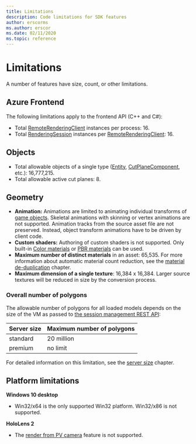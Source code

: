 ```yaml
---
title: Limitations
description: Code limitations for SDK features
author: erscorms
ms.author: erscor
ms.date: 02/11/2020
ms.topic: reference
---
```


# Limitations

A number of features have size, count, or other limitations.

## Azure Frontend

The following limitations apply to the frontend API (C++ and C#):
* Total [RemoteRenderingClient](/dotnet/api/microsoft.azure.remoterendering.remoterenderingclient) instances per process: 16.
* Total [RenderingSession](/dotnet/api/microsoft.azure.remoterendering.renderingsession) instances per [RemoteRenderingClient](/dotnet/api/microsoft.azure.remoterendering.remoterenderingclient): 16.

## Objects

* Total allowable objects of a single type ([Entity](../concepts/entities.md), [CutPlaneComponent](../overview/features/cut-planes.md), etc.): 16,777,215.
* Total allowable active cut planes: 8.

## Geometry

* **Animation:** Animations are limited to animating individual transforms of [game objects](../concepts/entities.md). Skeletal animations with skinning or vertex animations are not supported. Animation tracks from the source asset file are not preserved. Instead, object transform animations have to be driven by client code.
* **Custom shaders:** Authoring of custom shaders is not supported. Only built-in [Color materials](../overview/features/color-materials.md) or [PBR materials](../overview/features/pbr-materials.md) can be used.
* **Maximum number of distinct materials** in an asset: 65,535. For more information about automatic material count reduction, see the [material de-duplication](../how-tos/conversion/configure-model-conversion.md#material-de-duplication) chapter.
* **Maximum dimension of a single texture**: 16,384 x 16,384. Larger source textures will be reduced in size by the conversion process.

### Overall number of polygons

The allowable number of polygons for all loaded models depends on the size of the VM as passed to [the session management REST API](../how-tos/session-rest-api.md):

| Server size | Maximum number of polygons |
|:--------|:------------------|
|standard| 20 million |
|premium| no limit |

For detailed information on this limitation, see the [server size](../reference/vm-sizes.md) chapter.

## Platform limitations

**Windows 10 desktop**

* Win32/x64 is the only supported Win32 platform. Win32/x86 is not supported.

**HoloLens 2**

* The [render from PV camera](/windows/mixed-reality/mixed-reality-capture-for-developers#render-from-the-pv-camera-opt-in) feature is not supported.